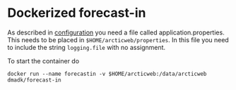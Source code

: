 # Dockerized forecast-in

As described in [configuration](../README.md#Configuration) you need a file called application.properties. 
This needs to be placed in `$HOME/arcticweb/properties`. 
In this file you need to include the string `logging.file` with no assignment. 

To start the container do

    docker run --name forecastin -v $HOME/arcticweb:/data/arcticweb dmadk/forecast-in
    
